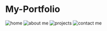 # My-Portfolio
![home](https://user-images.githubusercontent.com/101421526/159534811-d2c92b93-891f-49e0-a1f1-86e91fc50627.png)
![about me](https://user-images.githubusercontent.com/101421526/159534882-e7b159af-e3d5-4434-ada9-23c5b09b8475.png)
![projects](https://user-images.githubusercontent.com/101421526/159534960-f91d7b8c-18f1-4c1a-978b-80808f504a6f.png)
![contact me](https://user-images.githubusercontent.com/101421526/159535009-5acee288-2ef8-4494-aa66-a3d2e3650051.png)
